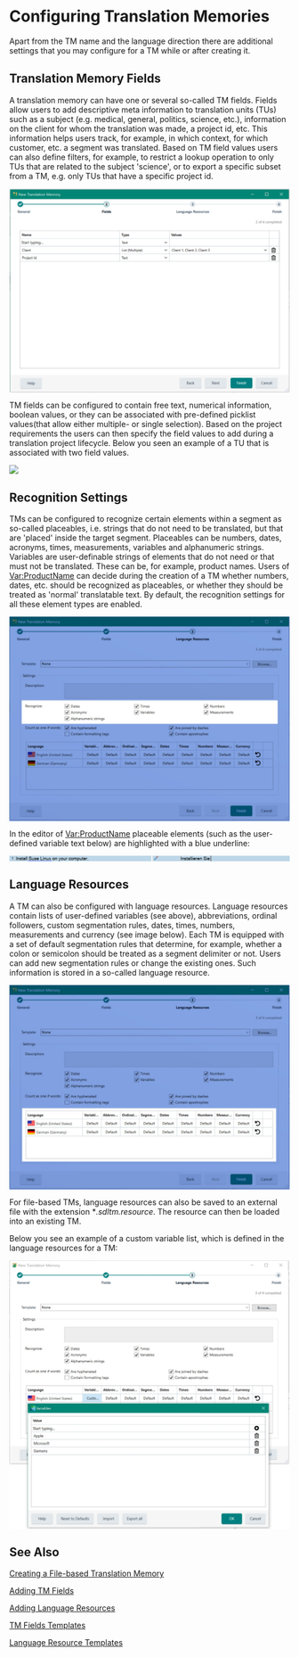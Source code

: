 Configuring Translation Memories
=====
Apart from the TM name and the language direction there are additional settings that you may configure for a TM while or after creating it.

Translation Memory Fields
----
A translation memory can have one or several so-called TM fields. Fields allow users to add descriptive meta information to translation units (TUs) such as a subject (e.g. medical, general, politics, science, etc.), information on the client for whom the translation was made, a project id, etc. This information helps users track, for example, in which context, for which customer, etc. a segment was translated. Based on TM field values users can also define filters, for example, to restrict a lookup operation to only TUs that are related to the subject 'science', or to export a specific subset from a TM, e.g. only TUs that have a specific project id.

<img style="display:block; " src="images/Tm-Fields.jpg"/>

TM fields can be configured to contain free text, numerical information, boolean values, or they can be associated with pre-defined picklist values(that allow either multiple- or single selection). Based on the project requirements the users can then specify the field values to add during a translation project lifecycle. Below you seen an example of a TU that is associated with two field values.

<img style="display:block; " src="images/TuInfo.jpg"/>

Recognition Settings
-----
TMs can be configured to recognize certain elements within a segment as so-called placeables, i.e. strings that do not need to be translated, but that are 'placed' inside the target segment. Placeables can be numbers, dates, acronyms, times, measurements, variables and alphanumeric strings. Variables are user-definable strings of elements that do not need or that must not be translated. These can be, for example, product names. Users of <Var:ProductName> can decide during the creation of a TM whether numbers, dates, etc. should be recognized as placeables, or whether they should be treated as 'normal' translatable text. By default, the recognition settings for all these element types are enabled.

<img style="display:block; " src="images/Tm-RecognitionSettings.jpg"/>

In the editor of <Var:ProductName> placeable elements (such as the user-defined variable text below) are highlighted with a blue underline:

<img style="display:block; " src="images/Editor-VariableExample.jpg"/>

Language Resources
-----
A TM can also be configured with language resources. Language resources contain lists of user-defined variables (see above), abbreviations, ordinal followers, custom segmentation rules, dates, times, numbers, measurements and currency (see image below). Each TM is equipped with a set of default segmentation rules that determine, for example, whether a colon or semicolon should be treated as a segment delimiter or not. Users can add new segmentation rules or change the existing ones. Such information is stored in a so-called language resource.

<img style="display:block; " src="images/LanguageResources.jpg"/>

For file-based TMs, language resources can also be saved to an external file with the extension **.sdltm.resource*. The resource can then be loaded into an existing TM.

Below you see an example of a custom variable list, which is defined in the language resources for a TM:

<img style="display:block; " src="images/Lr-Variables.jpg"/>

See Also
----------
[Creating a File-based Translation Memory](creating_a_file_based_translation_memory.md)

[Adding TM Fields](adding_tm_fields.md)

[Adding Language Resources](adding_language_resources.md)

[TM Fields Templates](tm_fields_templates.md)

[Language Resource Templates](language_resource_templates.md)